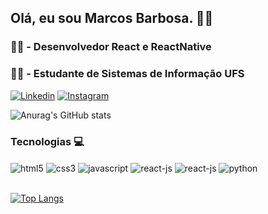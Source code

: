 ## Olá, eu sou Marcos Barbosa. 🙋‍♂️
### 👨‍💻 - Desenvolvedor React e ReactNative
### 👨‍🎓 - Estudante de Sistemas de Informação UFS

[![Linkedin](https://img.shields.io/badge/LinkedIn-0077B5?style=for-the-badge&logo=linkedin&logoColor=white)](https://www.linkedin.com/in/marcos-barbosa-148224208/)
[![Instagram](https://img.shields.io/badge/Instagram-E4405F?style=for-the-badge&logo=instagram&logoColor=white)](https://www.instagram.com/marcosmbm/)

![Anurag's GitHub stats](https://github-readme-stats.vercel.app/api?username=marcosmbm&show_icons=true&theme=radical)

### Tecnologias 💻

<div style="display: inline_block">
    <img align="center" alt="html5" src="https://img.shields.io/badge/HTML5-E34F26?style=for-the-badge&logo=html5&logoColor=white"/>
    <img align="center" alt="css3" src="https://img.shields.io/badge/CSS3-1572B6?style=for-the-badge&logo=css3&logoColor=whitee"/>
    <img align="center" alt="javascript" src="https://img.shields.io/badge/JavaScript-F7DF1E?style=for-the-badge&logo=javascript&logoColor=black"/>
    <img align="center" alt="react-js" src="https://img.shields.io/badge/React-20232A?style=for-the-badge&logo=react&logoColor=61DAFB"/>
    <img align="center" alt="react-js" src="https://img.shields.io/badge/React_Native-20232A?style=for-the-badge&logo=react&logoColor=61DAFB"/>
    <img align="center" alt="python" src="https://img.shields.io/badge/Python-14354C?style=for-the-badge&logo=python&logoColor=white"/>
</div>

<br>

[![Top Langs](https://github-readme-stats.vercel.app/api/top-langs/?username=marcosmbm&layout=compact&theme=radical)](https://github.com/anuraghazra/github-readme-stats)


